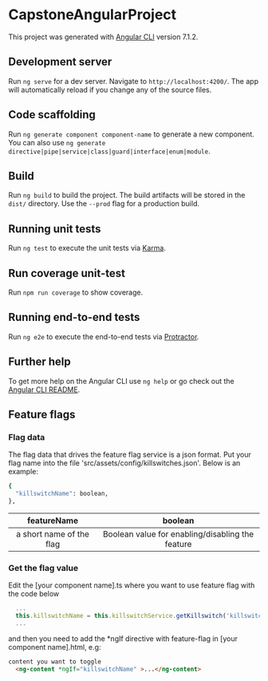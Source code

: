 # CapstoneAngularProject

This project was generated with [Angular CLI](https://github.com/angular/angular-cli) version 7.1.2.

## Development server

Run `ng serve` for a dev server. Navigate to `http://localhost:4200/`. The app will automatically reload if you change any of the source files.

## Code scaffolding

Run `ng generate component component-name` to generate a new component. You can also use `ng generate directive|pipe|service|class|guard|interface|enum|module`.

## Build

Run `ng build` to build the project. The build artifacts will be stored in the `dist/` directory. Use the `--prod` flag for a production build.

## Running unit tests

Run `ng test` to execute the unit tests via [Karma](https://karma-runner.github.io).

## Run coverage unit-test

Run `npm run coverage` to show coverage.

## Running end-to-end tests

Run `ng e2e` to execute the end-to-end tests via [Protractor](http://www.protractortest.org/).

## Further help

To get more help on the Angular CLI use `ng help` or go check out the [Angular CLI README](https://github.com/angular/angular-cli/blob/master/README.md).

## Feature flags

### Flag data

The flag data that drives the feature flag service is a json format. Put your flag name into the file 'src/assets/config/killswitches.json'. Below is an example:

```bash
{ 
  "killswitchName": boolean,
},
```
| featureName |  boolean|
| :---:   | :-: |
|  a short name of the flag| Boolean value for enabling/disabling the feature |


### Get the flag value

Edit the [your component name].ts where you want to use feature flag with the code below

```typescript
  ...
  this.killswitchName = this.killswitchService.getKillswitch('killswitchName');
  ...
```
and then you need to add the *ngIf directive with feature-flag in [your component name].html, e.g:

```html
content you want to toggle
  <ng-content *ngIf="killswitchName" >...</ng-content>
```
<!-- todo add readme for env -->